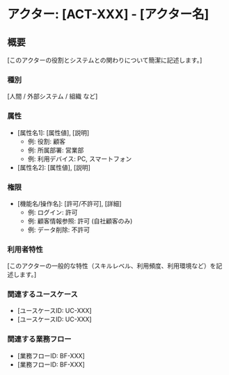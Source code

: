 # アクター: [ACT-XXX] - [アクター名]

## 概要

[このアクターの役割とシステムとの関わりについて簡潔に記述します。]

### 種別

[人間 / 外部システム / 組織 など]

### 属性

- [属性名1]: [属性値], [説明]
  - 例: 役割: 顧客
  - 例: 所属部署: 営業部
  - 例: 利用デバイス: PC, スマートフォン
- [属性名2]: [属性値], [説明]

### 権限

- [機能名/操作名]: [許可/不許可], [詳細]
  - 例: ログイン: 許可
  - 例: 顧客情報参照: 許可 (自社顧客のみ)
  - 例: データ削除: 不許可

### 利用者特性

[このアクターの一般的な特性（スキルレベル、利用頻度、利用環境など）を記述します。]

### 関連するユースケース

- [ユースケースID: UC-XXX]
- [ユースケースID: UC-XXX]

### 関連する業務フロー

- [業務フローID: BF-XXX]
- [業務フローID: BF-XXX]
